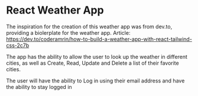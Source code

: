 # React Weather App

The inspiration for the creation of this weather app was from dev.to, providing a biolerplate for the weather app.
Article: https://dev.to/coderamrin/how-to-build-a-weather-app-with-react-tailwind-css-2c7b

The app has the ability to allow the user to look up the weather in different cities, as well as Create, Read, Update and Delete a list of their favorite cities.


The user will have the ability to Log in using their email address and have the ability to stay logged in 



